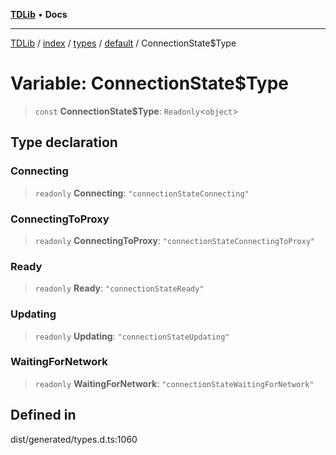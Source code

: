 [**TDLib**](../../../../../../README.md) • **Docs**

***

[TDLib](../../../../../../modules.md) / [index](../../../../../README.md) / [types](../../../README.md) / [default](../README.md) / ConnectionState$Type

# Variable: ConnectionState$Type

> `const` **ConnectionState$Type**: `Readonly`\<`object`\>

## Type declaration

### Connecting

> `readonly` **Connecting**: `"connectionStateConnecting"`

### ConnectingToProxy

> `readonly` **ConnectingToProxy**: `"connectionStateConnectingToProxy"`

### Ready

> `readonly` **Ready**: `"connectionStateReady"`

### Updating

> `readonly` **Updating**: `"connectionStateUpdating"`

### WaitingForNetwork

> `readonly` **WaitingForNetwork**: `"connectionStateWaitingForNetwork"`

## Defined in

dist/generated/types.d.ts:1060
